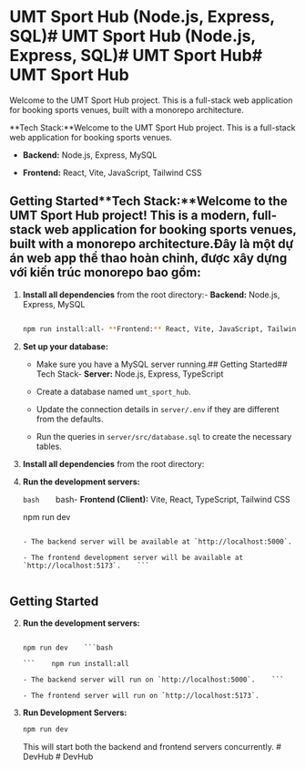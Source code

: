 # UMT Sport Hub (Node.js, Express, SQL)# UMT Sport Hub (Node.js, Express, SQL)# UMT Sport Hub# UMT Sport Hub



Welcome to the UMT Sport Hub project. This is a full-stack web application for booking sports venues, built with a monorepo architecture.



**Tech Stack:**Welcome to the UMT Sport Hub project. This is a full-stack web application for booking sports venues.

- **Backend:** Node.js, Express, MySQL

- **Frontend:** React, Vite, JavaScript, Tailwind CSS



## Getting Started**Tech Stack:**Welcome to the UMT Sport Hub project! This is a modern, full-stack web application for booking sports venues, built with a monorepo architecture.Đây là một dự án web app thể thao hoàn chỉnh, được xây dựng với kiến trúc monorepo bao gồm:



1.  **Install all dependencies** from the root directory:- **Backend:** Node.js, Express, MySQL

    ```bash

    npm run install:all- **Frontend:** React, Vite, JavaScript, Tailwind CSS- **Client:** React, Vite, TypeScript, Tailwind CSS

    ```



2.  **Set up your database:**

    - Make sure you have a MySQL server running.## Getting Started## Tech Stack- **Server:** Node.js, Express, TypeScript

    - Create a database named `umt_sport_hub`.

    - Update the connection details in `server/.env` if they are different from the defaults.

    - Run the queries in `server/src/database.sql` to create the necessary tables.

1.  **Install all dependencies** from the root directory:

3.  **Run the development servers:**

    ```bash    ```bash- **Frontend (Client):** Vite, React, TypeScript, Tailwind CSS

    npm run dev

    ```    npm run install:all- **Backend (Server):** Node.js, Express, TypeScript, Mongoose

    - The backend server will be available at `http://localhost:5000`.

    - The frontend development server will be available at `http://localhost:5173`.    ```


## Getting Started

2.  **Run the development servers:**

    ```bash1.  **Install Dependencies:**

    npm run dev    ```bash

    ```    npm run install:all

    - The backend server will run on `http://localhost:5000`.    ```

    - The frontend server will run on `http://localhost:5173`.

2.  **Run Development Servers:**
    ```bash
    npm run dev
    ```
    This will start both the backend and frontend servers concurrently.
#   D e v H u b  
 #   D e v H u b  
 